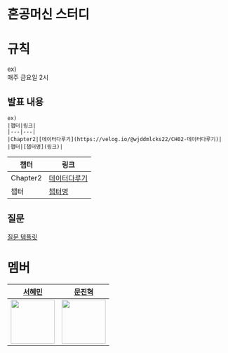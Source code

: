 # 혼공머신 스터디

# 규칙
ex) <br>
매주 금요일 2시


## 발표 내용
```
ex)
|챕터|링크|
|---|---|
|Chapter2|[데이터다루기](https://velog.io/@wjddmlcks22/CH02-데이터다루기)|
|챕터|[챕터명](링크)|
```
|챕터|링크|
|---|---|
|Chapter2|[데이터다루기](https://velog.io/@wjddmlcks22/CH02-데이터다루기)|
|챕터|[챕터명](링크)|


## 질문
[질문 템플릿](./question/README.md)


# 멤버
|[서혜민](https://github.com/Parkhaeil) | [문진혁](https://github.com/wlsgur11) |
|:-----------------------------------------:|:-----------------------------------------:|
|<img src="https://github.com/Parkhaeil.png" width="100">|<img src="https://github.com/wlsgur11.png" width="100"> |
